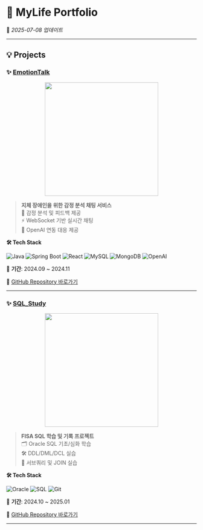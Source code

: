 # 🚀 MyLife Portfolio

📅 *2025-07-08 업데이트*

---

## 💡 Projects


### ✨ [EmotionTalk](https://github.com/EmotionTalk/BackEnd)

<p align="center">
  <img src="https://github.com/user-attachments/assets/bfc17a85-5b3a-4dfb-b909-de954ed88dfc" width="300"/>
</p>

> **지체 장애인을 위한 감정 분석 채팅 서비스**  
> 💬 감정 분석 및 피드백 제공  
> ⚡ WebSocket 기반 실시간 채팅  
> 🤖 OpenAI 연동 대응 제공

**🛠️ Tech Stack**

![Java](https://img.shields.io/badge/Java-007396?style=for-the-badge&logo=openjdk&logoColor=white)
![Spring Boot](https://img.shields.io/badge/Spring_Boot-6DB33F?style=for-the-badge&logo=springboot&logoColor=white)
![React](https://img.shields.io/badge/React-61DAFB?style=for-the-badge&logo=react&logoColor=black)
![MySQL](https://img.shields.io/badge/MySQL-4479A1?style=for-the-badge&logo=mysql&logoColor=white)
![MongoDB](https://img.shields.io/badge/MongoDB-47A248?style=for-the-badge&logo=mongodb&logoColor=white)
![OpenAI](https://img.shields.io/badge/OpenAI-412991?style=for-the-badge&logo=openai&logoColor=white)

📆 **기간**: 2024.09 ~ 2024.11

🔗 [GitHub Repository 바로가기](https://github.com/EmotionTalk/BackEnd)

---

### ✨ [SQL_Study](https://github.com/yunkihong-dev/SQL_Study.git)

<p align="center">
  <img src="https://github.com/user-attachments/assets/ded30fab-6749-4bbf-8a72-d0f98cba7096" width="300"/>
</p>

> **FISA SQL 학습 및 기록 프로젝트**  
> 🗂️ Oracle SQL 기초/심화 학습  
> 🛠️ DDL/DML/DCL 실습  
> 🔎 서브쿼리 및 JOIN 실습

**🛠️ Tech Stack**

![Oracle](https://img.shields.io/badge/Oracle-F80000?style=for-the-badge&logo=oracle&logoColor=white)
![SQL](https://img.shields.io/badge/SQL-4479A1?style=for-the-badge&logo=sqlite&logoColor=white)
![Git](https://img.shields.io/badge/Git-F05032?style=for-the-badge&logo=git&logoColor=white)

📆 **기간**: 2024.10 ~ 2025.01

🔗 [GitHub Repository 바로가기](https://github.com/yunkihong-dev/SQL_Study.git)

---
